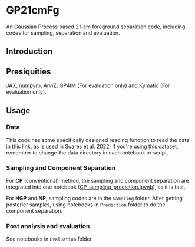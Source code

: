 # GP21cmFg

An Gaussian Process based 21-cm foreground separation code, including codes for sampling, separation and evaluation.

## Introduction

## Presiquities

JAX, numpyro, ArviZ, GP4IM (For evaluation only) and Kymatio (For evaluation only).

## Usage

### Data

This code has some specifically designed reading function to read the data in [this link](https://www.dropbox.com/sh/9zftczeypu7xgt3/AABiiBw_0SBPrLgSHsjiISz8a?dl=0), as is used in [Soares et al. 2022](http://dx.doi.org/10.1093/mnras/stab2594). If you're using this dataset, remember to change the data directory in each notebook or script.

### Sampling and Component Separation

For **CP** (conventional) method, the sampling and component separation are integrated into one notebook ([CP_sampling_prediction.ipynb](https://github.com/dkn16/GP21cmFg/blob/main/CP_sampling_prediction.ipynb)), as it is fast.

For **HGP** and **NP**, sampling codes are in the `Sampling` folder. After getting posterier samples, using notebooks in `Prediction` folder to do the component separation.

### Post analysis and evaluation

See notebooks in `Evaluation` folder.
